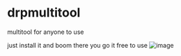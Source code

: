 # drpmultitool
multitool for anyone to use

just install it and boom there you go it free to use
![image](https://github.com/user-attachments/assets/1cc6dfb5-13ba-4dea-8817-0689d28e6b88)

